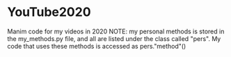 # YouTube2020
Manim code for my videos in 2020
NOTE: my personal methods is stored in the my_methods.py file, and all are listed under the 
class called "pers". My code that uses these methods is accessed as pers."method"()
